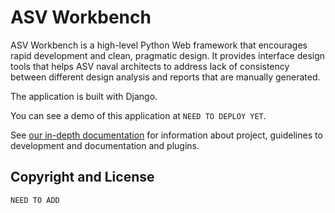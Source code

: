 # ASV Workbench 	

ASV Workbench is a high-level Python Web framework that encourages rapid development and clean, pragmatic design. It provides interface design tools that helps ASV naval architects to address lack of consistency between different design analysis and reports that are manually generated.

The application is built with Django.

You can see a demo of this application at `NEED TO DEPLOY YET`.

See [our in-depth documentation](workbench/workbench/docs/src/index.md) for information about
project, guidelines to development and documentation and plugins.

## Copyright and License

`NEED TO ADD`
